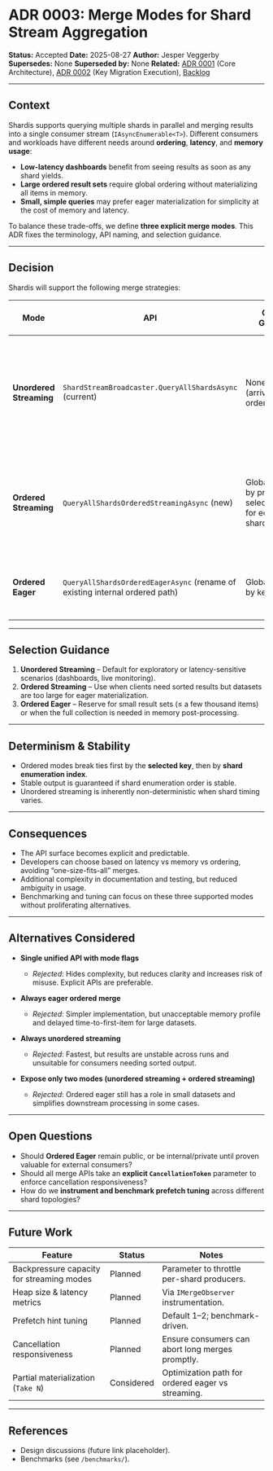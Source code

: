 # ADR 0003: Merge Modes for Shard Stream Aggregation

**Status:** Accepted
**Date:** 2025-08-27
**Author:** Jesper Veggerby
**Supersedes:** None
**Superseded by:** None
**Related:** [ADR 0001](./0001-core-architecture.md) (Core Architecture), [ADR 0002](./0002-key-migration-execution.md) (Key Migration Execution), [Backlog](../backlog.md)

---

## Context

Shardis supports querying multiple shards in parallel and merging results into a single consumer stream (`IAsyncEnumerable<T>`).
Different consumers and workloads have different needs around **ordering**, **latency**, and **memory usage**:

* **Low-latency dashboards** benefit from seeing results as soon as any shard yields.
* **Large ordered result sets** require global ordering without materializing all items in memory.
* **Small, simple queries** may prefer eager materialization for simplicity at the cost of memory and latency.

To balance these trade-offs, we define **three explicit merge modes**. This ADR fixes the terminology, API naming, and selection guidance.

---

## Decision

Shardis will support the following merge strategies:

| Mode                    | API                                                                          | Ordering Guarantee                                                                | Memory Profile                         | Time-to-First-Item                                               | When To Use                                                       | Trade-offs                                                                                           |
| ----------------------- | ---------------------------------------------------------------------------- | --------------------------------------------------------------------------------- | -------------------------------------- | ---------------------------------------------------------------- | ----------------------------------------------------------------- | ---------------------------------------------------------------------------------------------------- |
| **Unordered Streaming** | `ShardStreamBroadcaster.QueryAllShardsAsync` (current)                       | None (arrival/interleave order only)                                              | O(shards + channel capacity per shard) | Fastest (first producer yield)                                   | Low latency fan-out where global order not required               | Consumer must tolerate arbitrary interleaving; non-deterministic across runs if shard timing differs |
| **Ordered Streaming**   | `QueryAllShardsOrderedStreamingAsync` (new)                                  | Global ascending by provided key selector (stable for equal keys via shard index) | O(shards × prefetch)                   | Fast (bounded by slowest shard holding the globally minimal key) | Large result sets requiring ordering without full materialization | Slightly higher coordination overhead (min-heap, per-shard prefetch)                                 |
| **Ordered Eager**       | `QueryAllShardsOrderedEagerAsync` (rename of existing internal ordered path) | Global ascending by key selector                                                  | O(total items)                         | Slowest (must drain all shards before yielding)                  | Small/medium result sets where simplicity outweighs memory cost   | High peak memory; delayed first item; can impact GC                                                  |

---

## Selection Guidance

1. **Unordered Streaming** – Default for exploratory or latency-sensitive scenarios (dashboards, live monitoring).
2. **Ordered Streaming** – Use when clients need sorted results but datasets are too large for eager materialization.
3. **Ordered Eager** – Reserve for small result sets (≤ a few thousand items) or when the full collection is needed in memory post-processing.

---

## Determinism & Stability

* Ordered modes break ties first by the **selected key**, then by **shard enumeration index**.
* Stable output is guaranteed if shard enumeration order is stable.
* Unordered streaming is inherently non-deterministic when shard timing varies.

---

## Consequences

* The API surface becomes explicit and predictable.
* Developers can choose based on latency vs memory vs ordering, avoiding “one-size-fits-all” merges.
* Additional complexity in documentation and testing, but reduced ambiguity in usage.
* Benchmarking and tuning can focus on these three supported modes without proliferating alternatives.

---

## Alternatives Considered

* **Single unified API with mode flags**

  * *Rejected*: Hides complexity, but reduces clarity and increases risk of misuse. Explicit APIs are preferable.

* **Always eager ordered merge**

  * *Rejected*: Simpler implementation, but unacceptable memory profile and delayed time-to-first-item for large datasets.

* **Always unordered streaming**

  * *Rejected*: Fastest, but results are unstable across runs and unsuitable for consumers needing sorted output.

* **Expose only two modes (unordered streaming + ordered streaming)**

  * *Rejected*: Ordered eager still has a role in small datasets and simplifies downstream processing in some cases.

---

## Open Questions

* Should **Ordered Eager** remain public, or be internal/private until proven valuable for external consumers?
* Should all merge APIs take an **explicit `CancellationToken`** parameter to enforce cancellation responsiveness?
* How do we **instrument and benchmark prefetch tuning** across different shard topologies?

---

## Future Work

| Feature                                   | Status     | Notes                                             |
| ----------------------------------------- | ---------- | ------------------------------------------------- |
| Backpressure capacity for streaming modes | Planned    | Parameter to throttle per-shard producers.        |
| Heap size & latency metrics               | Planned    | Via `IMergeObserver` instrumentation.             |
| Prefetch hint tuning                      | Planned    | Default 1–2; benchmark-driven.                    |
| Cancellation responsiveness               | Planned    | Ensure consumers can abort long merges promptly.  |
| Partial materialization (`Take N`)        | Considered | Optimization path for ordered eager vs streaming. |

---

## References

* Design discussions (future link placeholder).
* Benchmarks (see `/benchmarks/`).
